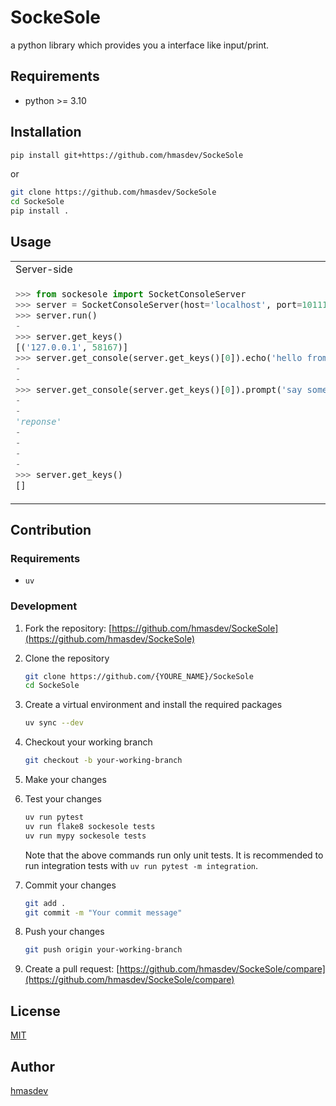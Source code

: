 # SockeSole

a python library which provides you a interface like input/print.

## Requirements

- python >= 3.10

## Installation

```bash
pip install git+https://github.com/hmasdev/SockeSole
```

or

```bash
git clone https://github.com/hmasdev/SockeSole
cd SockeSole
pip install .
```

## Usage

<table>

<tr>
<td>Server-side</td>
<td>Client-side</td>
</tr>

<tr>
<td>

```python
>>> from sockesole import SocketConsoleServer
>>> server = SocketConsoleServer(host='localhost', port=10111)
>>> server.run()
-
>>> server.get_keys()
[('127.0.0.1', 58167)]
>>> server.get_console(server.get_keys()[0]).echo('hello from server')
-
-
>>> server.get_console(server.get_keys()[0]).prompt('say something', wait=0.01)
-
-
'reponse'
-
-
-
-
>>> server.get_keys()
[]
```

</td>
<td>

```python
>>> from sockesole import SocketConsoleClient
-
-
>>> client = SocketConsoleClient.connect('localhost', port=10111)
-
-
-
>>> client.read()
'hello from server'
-
>>> client.read()
'say something'
>>> client.write('reponse')
-
>>> client.close()
>>> client.alive()
False
-
-
```

</td>
</tr>

</table>

## Contribution

### Requirements

- `uv`

### Development

1. Fork the repository: [https://github.com/hmasdev/SockeSole](https://github.com/hmasdev/SockeSole)

2. Clone the repository

   ```bash
   git clone https://github.com/{YOURE_NAME}/SockeSole
   cd SockeSole
   ```

3. Create a virtual environment and install the required packages

   ```bash
   uv sync --dev
   ```

4. Checkout your working branch

   ```bash
   git checkout -b your-working-branch
   ```

5. Make your changes

6. Test your changes

   ```bash
   uv run pytest
   uv run flake8 sockesole tests
   uv run mypy sockesole tests
   ```

   Note that the above commands run only unit tests.
   It is recommended to run integration tests with `uv run pytest -m integration`.

7. Commit your changes

   ```bash
   git add .
   git commit -m "Your commit message"
   ```

8. Push your changes

   ```bash
   git push origin your-working-branch
   ```

9. Create a pull request: [https://github.com/hmasdev/SockeSole/compare](https://github.com/hmasdev/SockeSole/compare)


## License

[MIT](LICENSE)

## Author

[hmasdev](https://github.com/hmasdev)
